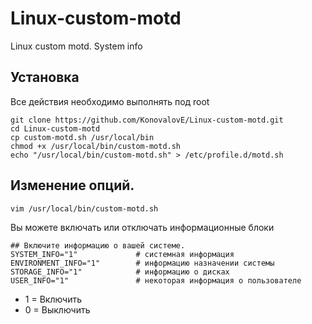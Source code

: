 # Linux-custom-motd
 Linux custom motd. System info

Установка
------------

Все действия необходимо выполнять под root
~~~
git clone https://github.com/KonovalovE/Linux-custom-motd.git
cd Linux-custom-motd
cp custom-motd.sh /usr/local/bin
chmod +x /usr/local/bin/custom-motd.sh
echo "/usr/local/bin/custom-motd.sh" > /etc/profile.d/motd.sh
~~~

Изменение опций.
--------------------

~~~
vim /usr/local/bin/custom-motd.sh
~~~

Вы можете включать или отключать информационные блоки 

~~~
## Включите информацию о вашей системе.
SYSTEM_INFO="1"             # системная информация
ENVIRONMENT_INFO="1"        # информацию назначении системы
STORAGE_INFO="1"            # информацию о дисках
USER_INFO="1"               # некоторая информация о пользователе
~~~

 * 1 = Включить
 * 0 = Выключить

